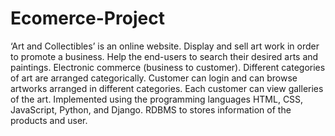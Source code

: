 # Ecomerce-Project
‘Art and Collectibles’ is an online website.
Display and sell art work in order to promote a business.
Help the end-users to search their desired arts and paintings. 
Electronic commerce (business to customer).
Different categories of art are arranged categorically. 
Customer can login and can browse artworks arranged in different categories. 
Each customer can view galleries of the art.
Implemented using the programming languages HTML, CSS, JavaScript, Python, and Django.
RDBMS to stores information of the products and user.

